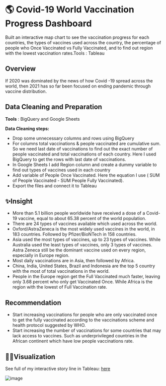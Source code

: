 # 🌎 Covid-19 World Vaccination Progress Dashboard

Built an interactive map chart to see the vaccination progress for each countries, the types of vaccines used across the country, the percentage of people who Once Vaccinated vs Fully Vaccinated, and to find out region with the lowest vaccination rates.Tools : Tableau

## Overview
If 2020 was dominated by the news of how Covid -19 spread across the world, then 2021 has so far been focused on ending pandemic through vaccine distribution.

## Data Cleaning and Preparation
**Tools** : BigQuery and Google Sheets

**Data Cleaning steps:**
- Drop some unnecessary columns and rows using BigQuery
- For columns total vaccinations & people vaccinated are cumulative sum. So we need last date of vaccinations to find out the exact number of people vaccinated and total vaccinations of each country. Here I used BigQuery to get the rows with last date of vaccinations.
- In Google Sheets I add Region column and create a dummy variable to find out types of vaccines used in each country
- Add variable of People Once Vaccinated. Here the equation I use ( SUM of People Vaccinated - SUM People Fully Vaccinated).
- Export the files and connect it to Tableau

## ✨Insight
- More than 5.1 billion people worldwide have received a dose of a Covid-19 vaccine, equal to about 65.38 percent of the world population.
- There are 24 types of vaccines available which used across the world.
- Oxford/AstraZeneca is the most widely used vaccines in the world, in 183 countries. Followed by Pfizer/BioNTech in 158 countries.
- Asia used the most types of vaccines, up to 23 types of vaccines. While Australia used the least types of vaccines, only 3 types of vaccines. Astra Zeneca  still be the dominant vaccine used on every region, especially in Europe region.
- Most daily vaccinations are in Asia, then followed by Africa.
- China, India, United States, Brazil and Indonesia are the top 5 country with the most of total vaccinations in the world.
- People in the Europe region get the Full Vaccinated much faster, leaving only 3.68 percent who only get Vaccinated Once. While Africa is the region with the lowest of Full Vaccination rate.

## Recommendation
- Start increasing vaccinations for people who are only vaccinated once to get the fully vaccinated according to the vaccinations scheme and health protocol suggested by WHO.
- Start increasing the number of vaccinations for some countries that may lack access to vaccines. Such as underprivileged countries in the African continent which have low people vaccinations rate.

## 🌈🌈Visualization
See full of my interactive story line in Tableau: [here](https://public.tableau.com/views/W10W11_16596100766930/CovidStory?:language=en-US&:display_count=n&:origin=viz_share_link)

![image](https://user-images.githubusercontent.com/100077706/185742808-9fcb5fd6-dd63-4352-9e42-db40bc8cd7a0.png) 
